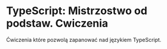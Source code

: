 # TypeScript: Mistrzostwo od podstaw. Cwiczenia
Ćwiczenia które pozwolą zapanować nad językiem TypeScript.
